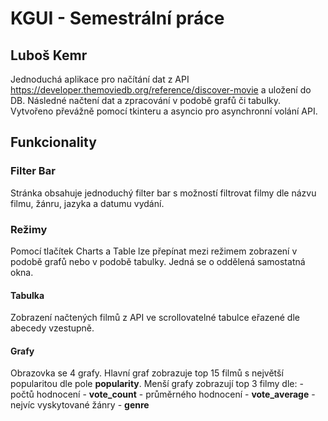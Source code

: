 # KGUI - Semestrální práce 
## Luboš Kemr

Jednoduchá aplikace pro načítání dat z API https://developer.themoviedb.org/reference/discover-movie a uložení do DB.
Následné načtení dat a zpracování v podobě grafů či tabulky.
Vytvořeno převážně pomocí tkinteru a asyncio pro asynchronní volání API.

## Funkcionality

### Filter Bar
Stránka obsahuje jednoduchý filter bar s možností filtrovat filmy dle názvu filmu, žánru, jazyka a datumu vydání.

### Režimy
Pomocí tlačítek Charts a Table lze přepínat mezi režimem zobrazení v podobě grafů nebo v podobě tabulky. Jedná se o oddělená samostatná okna.

#### Tabulka
Zobrazení načtených filmů z API ve scrollovatelné tabulce eřazené dle abecedy vzestupně.

#### Grafy
Obrazovka se 4 grafy. Hlavní graf zobrazuje top 15 filmů s největší popularitou dle pole **popularity**.
Menší grafy zobrazují top 3 filmy dle: - počtů hodnocení - **vote_count**
                                       - průměrného hodnocení - **vote_average**
                                       - nejvíc vyskytované žánry - **genre**

